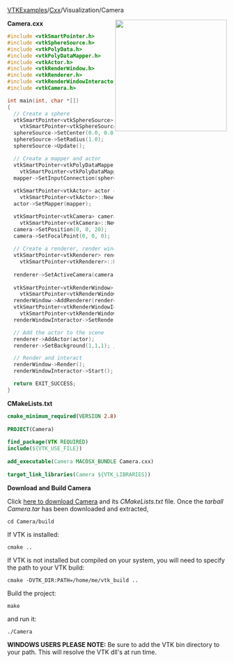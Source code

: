 [VTKExamples](/home/)/[Cxx](/Cxx)/Visualization/Camera

<img align="right" src="https://github.com/lorensen/VTKExamples/blob/gh-pages/Testing/Baseline/Visualization/TestCamera.png?raw=true" width="256" />

**Camera.cxx**
```c++
#include <vtkSmartPointer.h>
#include <vtkSphereSource.h>
#include <vtkPolyData.h>
#include <vtkPolyDataMapper.h>
#include <vtkActor.h>
#include <vtkRenderWindow.h>
#include <vtkRenderer.h>
#include <vtkRenderWindowInteractor.h>
#include <vtkCamera.h>

int main(int, char *[])
{
  // Create a sphere
  vtkSmartPointer<vtkSphereSource> sphereSource = 
    vtkSmartPointer<vtkSphereSource>::New();
  sphereSource->SetCenter(0.0, 0.0, 0.0);
  sphereSource->SetRadius(1.0);
  sphereSource->Update();

  // Create a mapper and actor
  vtkSmartPointer<vtkPolyDataMapper> mapper = 
    vtkSmartPointer<vtkPolyDataMapper>::New();
  mapper->SetInputConnection(sphereSource->GetOutputPort());
  
  vtkSmartPointer<vtkActor> actor = 
    vtkSmartPointer<vtkActor>::New();
  actor->SetMapper(mapper);

  vtkSmartPointer<vtkCamera> camera = 
    vtkSmartPointer<vtkCamera>::New();
  camera->SetPosition(0, 0, 20);
  camera->SetFocalPoint(0, 0, 0);
  
  // Create a renderer, render window, and interactor
  vtkSmartPointer<vtkRenderer> renderer = 
    vtkSmartPointer<vtkRenderer>::New();
  
  renderer->SetActiveCamera(camera);
      
  vtkSmartPointer<vtkRenderWindow> renderWindow = 
    vtkSmartPointer<vtkRenderWindow>::New();
  renderWindow->AddRenderer(renderer);
  vtkSmartPointer<vtkRenderWindowInteractor> renderWindowInteractor = 
    vtkSmartPointer<vtkRenderWindowInteractor>::New();
  renderWindowInteractor->SetRenderWindow(renderWindow);

  // Add the actor to the scene
  renderer->AddActor(actor);
  renderer->SetBackground(1,1,1); // Background color white

  // Render and interact
  renderWindow->Render();
  renderWindowInteractor->Start();

  return EXIT_SUCCESS;
}
```
**CMakeLists.txt**
```cmake
cmake_minimum_required(VERSION 2.8)
 
PROJECT(Camera)
 
find_package(VTK REQUIRED)
include(${VTK_USE_FILE})
 
add_executable(Camera MACOSX_BUNDLE Camera.cxx)
 
target_link_libraries(Camera ${VTK_LIBRARIES})
```

**Download and Build Camera**

Click [here to download Camera](https://github.com/lorensen/VTKWikiExamplesTarballs/raw/master/Camera.tar) and its *CMakeLists.txt* file.
Once the *tarball Camera.tar* has been downloaded and extracted,
```
cd Camera/build 
```
If VTK is installed:
```
cmake ..
```
If VTK is not installed but compiled on your system, you will need to specify the path to your VTK build:
```
cmake -DVTK_DIR:PATH=/home/me/vtk_build ..
```
Build the project:
```
make
```
and run it:
```
./Camera
```
**WINDOWS USERS PLEASE NOTE:** Be sure to add the VTK bin directory to your path. This will resolve the VTK dll's at run time.

